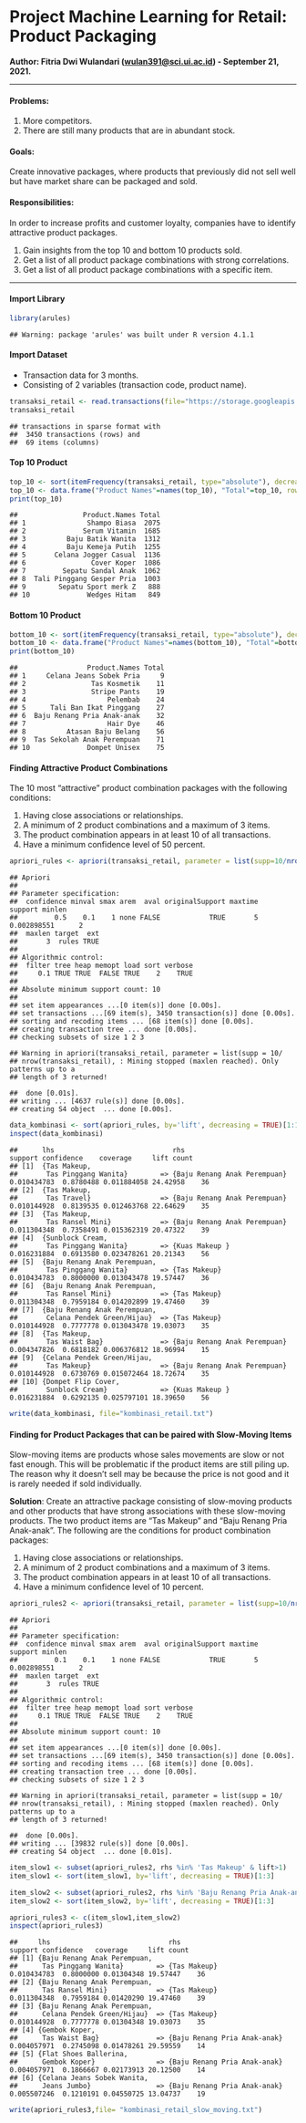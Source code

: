 **Project Machine Learning for Retail: Product Packaging**
================
**Author: Fitria Dwi Wulandari (<wulan391@sci.ui.ac.id>) - September 21,
2021.**

------------------------------------------------------------------------

#### **Problems**:

1.  More competitors.
2.  There are still many products that are in abundant stock.

#### **Goals**:

Create innovative packages, where products that previously did not sell
well but have market share can be packaged and sold.

#### **Responsibilities**:

In order to increase profits and customer loyalty, companies have to
identify attractive product packages.

1.  Gain insights from the top 10 and bottom 10 products sold.
2.  Get a list of all product package combinations with strong
    correlations.
3.  Get a list of all product package combinations with a specific item.

------------------------------------------------------------------------

#### **Import Library**

``` r
library(arules)
```

    ## Warning: package 'arules' was built under R version 4.1.1

#### **Import Dataset**

-   Transaction data for 3 months.
-   Consisting of 2 variables (transaction code, product name).

``` r
transaksi_retail <- read.transactions(file="https://storage.googleapis.com/dqlab-dataset/transaksi_dqlab_retail.tsv", format="single", sep="\t", cols=c(1,2), skip=1)
transaksi_retail
```

    ## transactions in sparse format with
    ##  3450 transactions (rows) and
    ##  69 items (columns)

#### **Top 10 Product**

``` r
top_10 <- sort(itemFrequency(transaksi_retail, type="absolute"), decreasing = TRUE)[1:10]
top_10 <- data.frame("Product Names"=names(top_10), "Total"=top_10, row.names=NULL)
print(top_10)
```

    ##                Product.Names Total
    ## 1               Shampo Biasa  2075
    ## 2              Serum Vitamin  1685
    ## 3          Baju Batik Wanita  1312
    ## 4          Baju Kemeja Putih  1255
    ## 5       Celana Jogger Casual  1136
    ## 6                Cover Koper  1086
    ## 7         Sepatu Sandal Anak  1062
    ## 8  Tali Pinggang Gesper Pria  1003
    ## 9        Sepatu Sport merk Z   888
    ## 10              Wedges Hitam   849

#### **Bottom 10 Product**

``` r
bottom_10 <- sort(itemFrequency(transaksi_retail, type="absolute"), decreasing = FALSE)[1:10]
bottom_10 <- data.frame("Product Names"=names(bottom_10), "Total"=bottom_10, row.names=NULL)
print(bottom_10)
```

    ##                 Product.Names Total
    ## 1     Celana Jeans Sobek Pria     9
    ## 2                Tas Kosmetik    11
    ## 3                Stripe Pants    19
    ## 4                    Pelembab    24
    ## 5      Tali Ban Ikat Pinggang    27
    ## 6  Baju Renang Pria Anak-anak    32
    ## 7                    Hair Dye    46
    ## 8          Atasan Baju Belang    56
    ## 9  Tas Sekolah Anak Perempuan    71
    ## 10              Dompet Unisex    75

#### **Finding Attractive Product Combinations**

The 10 most “attractive” product combination packages with the following
conditions:

1.  Having close associations or relationships.
2.  A minimum of 2 product combinations and a maximum of 3 items.
3.  The product combination appears in at least 10 of all transactions.
4.  Have a minimum confidence level of 50 percent.

``` r
apriori_rules <- apriori(transaksi_retail, parameter = list(supp=10/nrow(transaksi_retail), minlen=2, maxlen=3, confidence=0.5))
```

    ## Apriori
    ## 
    ## Parameter specification:
    ##  confidence minval smax arem  aval originalSupport maxtime     support minlen
    ##         0.5    0.1    1 none FALSE            TRUE       5 0.002898551      2
    ##  maxlen target  ext
    ##       3  rules TRUE
    ## 
    ## Algorithmic control:
    ##  filter tree heap memopt load sort verbose
    ##     0.1 TRUE TRUE  FALSE TRUE    2    TRUE
    ## 
    ## Absolute minimum support count: 10 
    ## 
    ## set item appearances ...[0 item(s)] done [0.00s].
    ## set transactions ...[69 item(s), 3450 transaction(s)] done [0.00s].
    ## sorting and recoding items ... [68 item(s)] done [0.00s].
    ## creating transaction tree ... done [0.00s].
    ## checking subsets of size 1 2 3

    ## Warning in apriori(transaksi_retail, parameter = list(supp = 10/
    ## nrow(transaksi_retail), : Mining stopped (maxlen reached). Only patterns up to a
    ## length of 3 returned!

    ##  done [0.01s].
    ## writing ... [4637 rule(s)] done [0.00s].
    ## creating S4 object  ... done [0.00s].

``` r
data_kombinasi <- sort(apriori_rules, by='lift', decreasing = TRUE)[1:10]
inspect(data_kombinasi)
```

    ##      lhs                             rhs                              support confidence    coverage     lift count
    ## [1]  {Tas Makeup,                                                                                                  
    ##       Tas Pinggang Wanita}        => {Baju Renang Anak Perempuan} 0.010434783  0.8780488 0.011884058 24.42958    36
    ## [2]  {Tas Makeup,                                                                                                  
    ##       Tas Travel}                 => {Baju Renang Anak Perempuan} 0.010144928  0.8139535 0.012463768 22.64629    35
    ## [3]  {Tas Makeup,                                                                                                  
    ##       Tas Ransel Mini}            => {Baju Renang Anak Perempuan} 0.011304348  0.7358491 0.015362319 20.47322    39
    ## [4]  {Sunblock Cream,                                                                                              
    ##       Tas Pinggang Wanita}        => {Kuas Makeup }               0.016231884  0.6913580 0.023478261 20.21343    56
    ## [5]  {Baju Renang Anak Perempuan,                                                                                  
    ##       Tas Pinggang Wanita}        => {Tas Makeup}                 0.010434783  0.8000000 0.013043478 19.57447    36
    ## [6]  {Baju Renang Anak Perempuan,                                                                                  
    ##       Tas Ransel Mini}            => {Tas Makeup}                 0.011304348  0.7959184 0.014202899 19.47460    39
    ## [7]  {Baju Renang Anak Perempuan,                                                                                  
    ##       Celana Pendek Green/Hijau}  => {Tas Makeup}                 0.010144928  0.7777778 0.013043478 19.03073    35
    ## [8]  {Tas Makeup,                                                                                                  
    ##       Tas Waist Bag}              => {Baju Renang Anak Perempuan} 0.004347826  0.6818182 0.006376812 18.96994    15
    ## [9]  {Celana Pendek Green/Hijau,                                                                                   
    ##       Tas Makeup}                 => {Baju Renang Anak Perempuan} 0.010144928  0.6730769 0.015072464 18.72674    35
    ## [10] {Dompet Flip Cover,                                                                                           
    ##       Sunblock Cream}             => {Kuas Makeup }               0.016231884  0.6292135 0.025797101 18.39650    56

``` r
write(data_kombinasi, file="kombinasi_retail.txt")
```

#### **Finding for Product Packages that can be paired with Slow-Moving Items**

Slow-moving items are products whose sales movements are slow or not
fast enough. This will be problematic if the product items are still
piling up. The reason why it doesn’t sell may be because the price is
not good and it is rarely needed if sold individually.

**Solution**: Create an attractive package consisting of slow-moving
products and other products that have strong associations with these
slow-moving products. The two product items are “Tas Makeup” and “Baju
Renang Pria Anak-anak”. The following are the conditions for product
combination packages:

1.  Having close associations or relationships.
2.  A minimum of 2 product combinations and a maximum of 3 items.
3.  The product combination appears in at least 10 of all transactions.
4.  Have a minimum confidence level of 10 percent.

``` r
apriori_rules2 <- apriori(transaksi_retail, parameter = list(supp=10/nrow(transaksi_retail), minlen=2, maxlen=3, confidence=0.1))
```

    ## Apriori
    ## 
    ## Parameter specification:
    ##  confidence minval smax arem  aval originalSupport maxtime     support minlen
    ##         0.1    0.1    1 none FALSE            TRUE       5 0.002898551      2
    ##  maxlen target  ext
    ##       3  rules TRUE
    ## 
    ## Algorithmic control:
    ##  filter tree heap memopt load sort verbose
    ##     0.1 TRUE TRUE  FALSE TRUE    2    TRUE
    ## 
    ## Absolute minimum support count: 10 
    ## 
    ## set item appearances ...[0 item(s)] done [0.00s].
    ## set transactions ...[69 item(s), 3450 transaction(s)] done [0.00s].
    ## sorting and recoding items ... [68 item(s)] done [0.00s].
    ## creating transaction tree ... done [0.00s].
    ## checking subsets of size 1 2 3

    ## Warning in apriori(transaksi_retail, parameter = list(supp = 10/
    ## nrow(transaksi_retail), : Mining stopped (maxlen reached). Only patterns up to a
    ## length of 3 returned!

    ##  done [0.00s].
    ## writing ... [39832 rule(s)] done [0.00s].
    ## creating S4 object  ... done [0.01s].

``` r
item_slow1 <- subset(apriori_rules2, rhs %in% 'Tas Makeup' & lift>1)
item_slow1 <- sort(item_slow1, by='lift', decreasing = TRUE)[1:3]

item_slow2 <- subset(apriori_rules2, rhs %in% 'Baju Renang Pria Anak-anak' & lift>1)
item_slow2 <- sort(item_slow2, by='lift', decreasing = TRUE)[1:3]

apriori_rules3 <- c(item_slow1,item_slow2)
inspect(apriori_rules3)
```

    ##     lhs                             rhs                              support confidence   coverage     lift count
    ## [1] {Baju Renang Anak Perempuan,                                                                                 
    ##      Tas Pinggang Wanita}        => {Tas Makeup}                 0.010434783  0.8000000 0.01304348 19.57447    36
    ## [2] {Baju Renang Anak Perempuan,                                                                                 
    ##      Tas Ransel Mini}            => {Tas Makeup}                 0.011304348  0.7959184 0.01420290 19.47460    39
    ## [3] {Baju Renang Anak Perempuan,                                                                                 
    ##      Celana Pendek Green/Hijau}  => {Tas Makeup}                 0.010144928  0.7777778 0.01304348 19.03073    35
    ## [4] {Gembok Koper,                                                                                               
    ##      Tas Waist Bag}              => {Baju Renang Pria Anak-anak} 0.004057971  0.2745098 0.01478261 29.59559    14
    ## [5] {Flat Shoes Ballerina,                                                                                       
    ##      Gembok Koper}               => {Baju Renang Pria Anak-anak} 0.004057971  0.1866667 0.02173913 20.12500    14
    ## [6] {Celana Jeans Sobek Wanita,                                                                                  
    ##      Jeans Jumbo}                => {Baju Renang Pria Anak-anak} 0.005507246  0.1210191 0.04550725 13.04737    19

``` r
write(apriori_rules3,file= "kombinasi_retail_slow_moving.txt")
```
